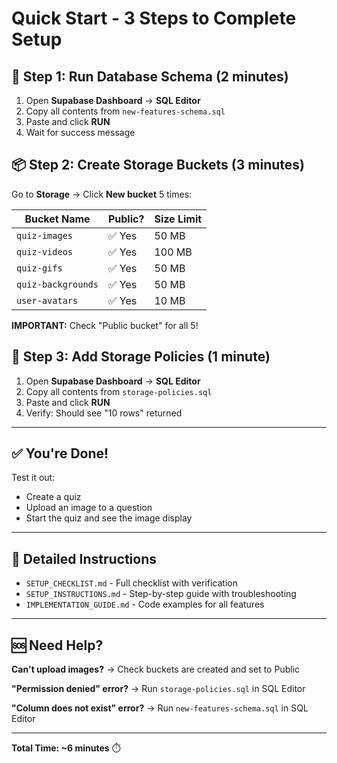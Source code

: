 # Quick Start - 3 Steps to Complete Setup

## 🚀 Step 1: Run Database Schema (2 minutes)

1. Open **Supabase Dashboard** → **SQL Editor**
2. Copy all contents from `new-features-schema.sql`
3. Paste and click **RUN**
4. Wait for success message

## 📦 Step 2: Create Storage Buckets (3 minutes)

Go to **Storage** → Click **New bucket** 5 times:

| Bucket Name | Public? | Size Limit |
|-------------|---------|------------|
| `quiz-images` | ✅ Yes | 50 MB |
| `quiz-videos` | ✅ Yes | 100 MB |
| `quiz-gifs` | ✅ Yes | 50 MB |
| `quiz-backgrounds` | ✅ Yes | 50 MB |
| `user-avatars` | ✅ Yes | 10 MB |

**IMPORTANT:** Check "Public bucket" for all 5!

## 🔐 Step 3: Add Storage Policies (1 minute)

1. Open **Supabase Dashboard** → **SQL Editor**
2. Copy all contents from `storage-policies.sql`
3. Paste and click **RUN**
4. Verify: Should see "10 rows" returned

---

## ✅ You're Done!

Test it out:
- Create a quiz
- Upload an image to a question
- Start the quiz and see the image display

---

## 📝 Detailed Instructions

- `SETUP_CHECKLIST.md` - Full checklist with verification
- `SETUP_INSTRUCTIONS.md` - Step-by-step guide with troubleshooting
- `IMPLEMENTATION_GUIDE.md` - Code examples for all features

---

## 🆘 Need Help?

**Can't upload images?**
→ Check buckets are created and set to Public

**"Permission denied" error?**
→ Run `storage-policies.sql` in SQL Editor

**"Column does not exist" error?**
→ Run `new-features-schema.sql` in SQL Editor

---

**Total Time: ~6 minutes** ⏱️
